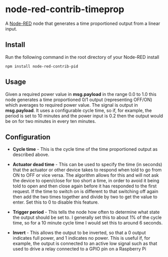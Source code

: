 node-red-contrib-timeprop
=========================

A [Node-RED] node that generates a time proportioned output from a linear input.


Install
-------

Run the following command in the root directory of your Node-RED install

    npm install node-red-contrib-pid


Usage
-----

Given a required power value in **msg.payload** in the range 0.0 to 1.0 this node generates a time proportioned 0/1 output (representing OFF/ON) which averages to required power value. The signal is output in **msg.payload**.  It uses a configurable cycle time, so if, for example, the period is set to 10 minutes and the power input is 0.2 then the output would be on for two minutes in every ten minutes.
    
Configuration
-------------

    
  * **Cycle time** - This is the cycle time of the time proportioned output as described above.
      
  * **Actuator dead time** - This can be used to specify the time (in seconds) that the actuator or other device takes to respond when told to go from ON to OFF or vice versa. The algorithm allows for this and will not ask the device to open/close for too short a time, in order to avoid it being told to open and then close again before it has responded to the first request. If the time to switch on is different to that switching off again then add the two times together and divide by two to get the value to enter. Set this to 0 to disable this feature.
      
  * **Trigger period** - This tells the node how often to determine what state the output should be set to.  I generally set this to about 1% of the cycle time, so for a 10 minute cycle time I would set this to around 6 seconds.
      
  * **Invert** - This allows the output to be inverted, so that a 0 output indicates full power, and 1 indicates no power. This is useful if, for example, the output is connected to an active low signal such as that used to drive a relay connected to a GPIO pin on a Raspberry Pi


[Node-RED]:  http://nodered.org/

